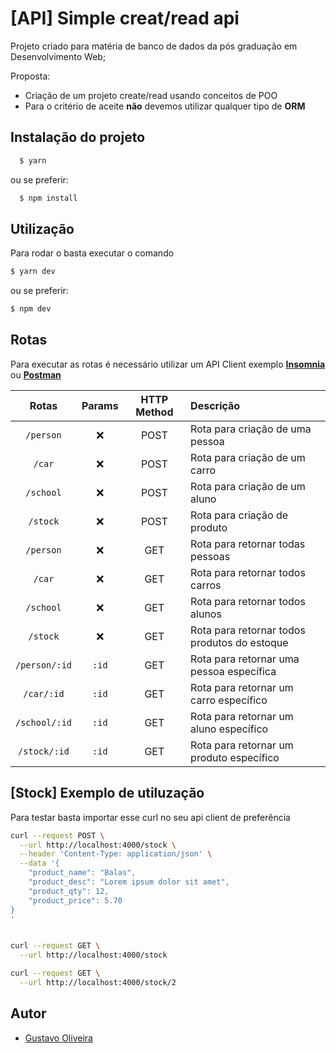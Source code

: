 # [API] Simple creat/read api

Projeto criado para matéria de banco de dados da pós graduação em Desenvolvimento Web;

Proposta:

- Criação de um projeto create/read usando conceitos de POO
- Para o critério de aceite **não** devemos utilizar qualquer tipo de **ORM**

## Instalação do projeto

```bash
  $ yarn
```

ou se preferir:

```bash
  $ npm install
```

## Utilização

Para rodar o basta executar o comando

```javascript
$ yarn dev
```

ou se preferir:

```javascript
$ npm dev
```

## Rotas

Para executar as rotas é necessário utilizar um API Client exemplo [**Insomnia**](https://insomnia.rest/) ou [**Postman**](https://www.postman.com/)

|     Rotas     | Params | HTTP Method | Descrição                                    |
| :-----------: | :----: | :---------: | :------------------------------------------- |
|   `/person`   |  :x:   |    POST     | Rota para criação de uma pessoa              |
|    `/car`     |  :x:   |    POST     | Rota para criação de um carro                |
|   `/school`   |  :x:   |    POST     | Rota para criação de um aluno                |
|   `/stock`    |  :x:   |    POST     | Rota para criação de produto                 |
|   `/person`   |  :x:   |     GET     | Rota para retornar todas pessoas             |
|    `/car`     |  :x:   |     GET     | Rota para retornar todos carros              |
|   `/school`   |  :x:   |     GET     | Rota para retornar todos alunos              |
|   `/stock`    |  :x:   |     GET     | Rota para retornar todos produtos do estoque |
| `/person/:id` | `:id`  |     GET     | Rota para retornar uma pessoa específica     |
|  `/car/:id`   | `:id`  |     GET     | Rota para retornar um carro específico       |
| `/school/:id` | `:id`  |     GET     | Rota para retornar um aluno específico       |
| `/stock/:id`  | `:id`  |     GET     | Rota para retornar um produto específico     |

## [Stock] Exemplo de utiluzação

Para testar basta importar esse curl no seu api client de preferência

```sh
curl --request POST \
  --url http://localhost:4000/stock \
  --header 'Content-Type: application/json' \
  --data '{
	"product_name": "Balas",
	"product_desc": "Lorem ipsum dolor sit amet",
	"product_qty": 12,
	"product_price": 5.70
}
'
```

```sh

curl --request GET \
  --url http://localhost:4000/stock
```

```sh
curl --request GET \
  --url http://localhost:4000/stock/2
```

## Autor

- [Gustavo Oliveira](https://www.github.com/dogustavo)
